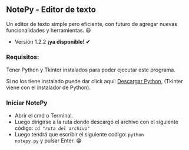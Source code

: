 ## NotePy - Editor de texto
Un editor de texto simple pero eficiente, con futuro de agregar nuevas funcionalidades y herramientas. 😃
- Versión 1.2.2 **¡ya disponible! ✔**

### Requisitos:
Tener Python y Tkinter instalados para poder ejecutar este programa.

Si no los tiene instalado puede dar click aquí: [Descargar Python](http://www.python.org "Descargar e instalar Python"), (Tkinter viene con el instalador de Python).

### Iniciar NotePy
- Abrir el cmd o Terminal.
- Luego dirigirse a la ruta donde descargó el archivo con el siguiente código:
<code>cd *"ruta del archivo"*</code>
- Luego tendrá que escribir el siguiente codigo: <code>python notepy.py</code> y pulsar Enter. 😁
